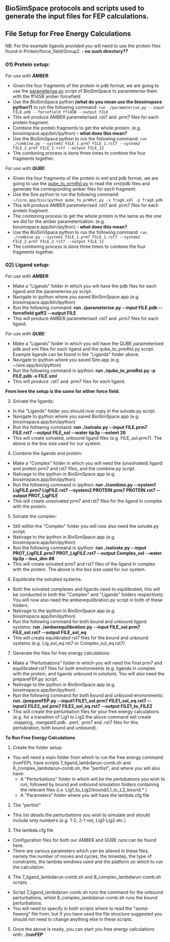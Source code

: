 ## BioSimSpace protocols and scripts used to generate the input files for FEP calculations. 

## File Setup for Free Energy Calculations

NB. For the example ligands provided you will need to use the protein files found in Protein/force_field/Group2. **- no such directory??**

### 01) Protein setup: 

  *For use with **AMBER**:*
  - Given the four fragments of the protein in pdb format, we are going to use the [parameterise.py](https://github.com/michellab/BioSimSpace/blob/devel/nodes/playground/parameterise.py) script of BioSimSpace to parameterise them with the ff14SB amber forcefield.
  - Use the BioSimSpace python **(what do you mean use the biosimspace python?)** to run the following command: ```run ./parameterise.py --input FILE.pdb --forcefield ff14SB --output FILE```
  - This will produce AMBER parameterised .rst7 and .prm7 files for each protein fragment.
  - Combine the protein fragments to get the whole protein:
  (e.g. biosimspace.app/bin/ipython) **- what does this mean?**
  - Use the BioSimSpace python to run the following command: ```run ./combine.py --system1 FILE_1.prm7 FILE_1.rst7 --system2 FILE_2.prm7 FILE_2.rst7 --output FILE_12```
  - The combining process is done three times to combine the four fragments together. 
  
  *For use with **QUBE**:*
  - Given the four fragments of the protein in xml and pdb format, we are going to use the [qube_to_prmRst.py](https://github.com/cole-group/qube_project/blob/master/QuBe-SOMD_paper/FEP_preparation/qube_to_prmRst.py) to read the xml/pdb files and generate the corresponding amber files for each fragment:
  - Use the Sire python to run the following command: ```~/sire.app/bin/ipython qube_to_prmRst.py -x fragX.xml -p fragX.pdb```
  - This will produce AMBER parameterised .rst7 and .prm7 files for each protein fragment.
  - The combining process to get the whole protein is the same as the one we did for the amber parameterisation:
  (e.g. biosimspace.app/bin/ipython) **- what does this mean?**
  - Use the BioSimSpace python to run the following command: ```run ./combine.py --system1 FILE_1.prm7 FILE_1.rst7 --system2 FILE_2.prm7 FILE_2.rst7 --output FILE_12```
  - The combining process is done three times to combine the four fragments together. 
  
  
### 02) Ligand setup:

  *For use with **AMBER**:*

  - Make a "Ligands" folder in which you will have the pdb files for each ligand and the parameterise.py script.
  - Navigate to ipython where you saved BioSimSpace.app (e.g. biosimspace.app/bin/ipython)
  - Run the following command: **run ./parameterise.py --input FILE.pdb --forcefield gaff2 --output FILE**
  - This will produce AMBER parameterised .rst7 and .prm7 files for each ligand.

  *For use with **QUBE**:*

  - Make a "Ligands" folder in which you will have the QUBE parameterised pdb and xml files for each ligand and the qube_to_prmRst.py script. Example ligands can be found in the "Ligands" folder above.
  - Navigate to ipython where you saved Sire.app (e.g. ~/sire.app/bin/ipython)
  - Run the following command in ipython: **run ./qube_to_prmRst.py -p FILE.pdb -x FILE.xml**
  - This will produce .rst7 and .prm7 files for each ligand.
  

**From here the setup is the same for either force field.**
  
3) Solvate the ligands:
  - In the "Ligands" folder you should now copy in the solvate.py script.
  - Navigate to ipython where you saved BioSimSpace.app (e.g. biosimspace.app/bin/ipython)
  - Run the following command: **run ./solvate.py --input FILE.prm7 FILE.rst7 --output FILE_sol --water tip3p --extent 26**
  - This will create solvated, unbound ligand files (e.g. FILE_sol.prm7). The above is the box size used for our system.
  
4) Combine the ligands and protein:
  - Make a "Complex" folder in which you will need the (unsolvated) ligand and protein prm7 and rst7 files, and the combine.py script.
  - Nativage to the ipython in BioSimSpace.app (e.g. biosimspace.app/bin/ipython)
  - Run the following command in ipython: **run ./combine.py --system1 LigFILE.prm7 LigFILE.rst7 --system2 PROTEIN.prm7 PROTEIN.rst7 --output PROT_LigFILE**
  - This will create unsolvated prm7 and rst7 files for the ligand in complex with the protein.
  
5) Solvate the complex:
  - Still within the "Complex" folder you will now also need the solvate.py script.
  - Nativage to the ipython in BioSimSpace.app (e.g. biosimspace.app/bin/ipython)
  - Run the following command in ipython: **run ./solvate.py --input PROT_LigFILE.prm7 PROT_LigFILE.rst7 --output Complex_sol --water tip3p --box_dim 88**
  - This will create solvated prm7 and rst7 files of the ligand in complex with the protein. The above is the box size used for our system.
  
6) Equilibrate the solvated systems:
  - Both the solvated complexes and ligands need to equilibrated, this will be conducted in both the "Complex" and "Ligands" folders respectively. You will now also need the amberequilibration.py script in both of these folders.
  - Nativage to the ipython in BioSimSpace.app (e.g. biosimspace.app/bin/ipython)
  - Run the following command for both bound and unbound ligand systems: **run ./amberequilibration.py --input FILE_sol.prm7 FILE_sol.rst7 --output FILE_sol_eq**
  - This will create equilibrated rst7 files for the bound and unbound systems (e.g. Lig_sol_eq.rst7 or Complex_sol_eq.rst7)
  
7) Generate the files for free energy calculations:
  - Make a "Perturbations" folder in which you will need the final prm7 and equilibrated rst7 files for both environments (e.g. ligands in complex with the protein, and ligands unbound in solution). You will also need the prepareFEP.py script.
  - Nativage to the ipython in BioSimSpace.app (e.g. biosimspace.app/bin/ipython)
  - Run the following command for both bound and unbound environments: **run ./prepareFEP.py --input1 FILE1_sol.prm7 FILE1_sol_eq.rst7 --input2 FILE2_sol.prm7 FILE2_sol_eq.rst7 --output FILE1_to_FILE2**
  - This will create the perturbation files for your free energy calculations (e.g. for a transition of Lig1 to Lig2 the above command will create .mapping, .mergeat0.pdb. .pert, .prm7 and .rst7 files for this pertubration, both bound and unbound). 



**To Run Free Energy Calculations**

1) Create the folder setup:
  - You will need a main folder from which to run the free energy command (runFEP), have scripts 7_ligand_lambdarun-comb.sh and 8_complex_lambdarun-comb.sh, the "pertlist", and where you will also have:
    - A "Perturbations" folder in which will be the pertubations you wish to run, followed by bound and unbound simulation folders containing the relevant files (*i.e.* Lig1_to_Lig2/bound/L1_to_L2_bound.* ) 
    - A "Parameters" folder where you will have the lambda.cfg file

2) The "pertlist"
  - This list details the perturbations you wish to simulate and should include only numbers (*e.g.* 1-2, 2-1 not, Lig1-Lig2 etc.)

3) The lambda.cfg file
  - Configuration files for both our AMBER and QUBE runs can be found here. 
  - There are various parameters which can be altered in these files, namely the number of moves and cycles, the timestep, the type of constraints, the lambda windows used and the platform on which to run the calculation. 

4) The 7_ligand_lambdarun-comb.sh and 8_complex_lambdarun-comb.sh scripts
- Script 7_ligand_lambdarun-comb.sh runs the command for the unbound perturbations, whilst 8_complex_lambdarun-comb.sh runs the bound perturbations. 
- You will need to specify in both scripts where to read the "somd-freenrg" file from, but if you have used the file structure suggested you should not need to change anything else in these scripts.

5) Once the above is ready, you can start you free energy calculations with: **./runFEP**






